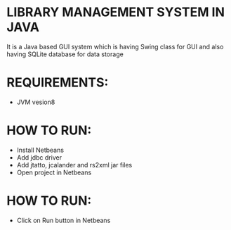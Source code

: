 # LIBRARY MANAGEMENT SYSTEM IN JAVA

It is a Java based GUI system which is having Swing class for GUI  and also having SQLite database for data storage

# REQUIREMENTS:
+ JVM vesion8

# HOW TO RUN:
+ Install Netbeans
+ Add jdbc driver
+ Add jtatto, jcalander and rs2xml jar files
+ Open project in Netbeans

# HOW TO RUN:
+ Click on Run button in Netbeans
```
